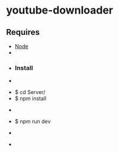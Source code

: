 # youtube-downloader

## Requires

- [Node](https://nodejs.org/en/download)
-
- ### Install
- ```bash
- $ cd Server/
- $ npm install
- ```bash
- $ npm run dev
- ```
-
